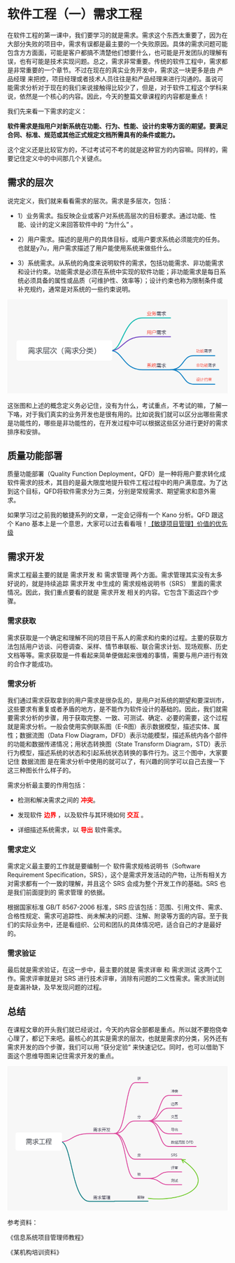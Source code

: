 # 软件工程（一）需求工程

在软件工程的第一课中，我们要学习的就是需求。需求这个东西太重要了，因为在大部分失败的项目中，需求有误都是最主要的一个失败原因。具体的需求问题可能包含方方面面，可能是客户都搞不清楚他们想要什么，也可能是开发团队的理解有误，也有可能是技术实现问题。总之，需求非常重要。传统的软件工程中，需求都是非常重要的一个章节。不过在现在的真实业务开发中，需求这一块更多是由 产品经理 来把控，项目经理或者技术人员往往是和产品经理来进行沟通的。虽说可能需求分析对于现在的我们来说接触得比较少了，但是，对于软件工程这个学科来说，依然是一个核心的内容。因此，今天的整篇文章课程的内容都是重点！

我们先来看一下需求的定义：

**软件需求是指用户对新系统在功能、行为、性能、设计约束等方面的期望。要满足合同、标准、规范或其他正式规定文档所需具有的条件或能力。**

这个定义还是比较官方的，不过考试可不考的就是这种官方的内容嘛。同样的，需要记住定义中的中间那几个关键点。

## 需求的层次

说完定义，我们就来看看需求的层次。需求是多层次，包括：

- 1）业务需求。指反映企业或客户对系统高层次的目标要求。通过功能、性能、设计的定义来回答软件中的 “为什么” 。

- 2）用户需求。描述的是用户的具体目标，或用户要求系统必须能完的任务。也就是y7u，用户需求描述了用户能使用系统来做些什么。

- 3）系统需求。从系统的角度来说明软件的需求，包括功能需求、非功能需求和设计约束。功能需求是必须在系统中实现的软件功能；非功能需求是每日系统必须具备的属性或品质（可维护性、效率等）；设计约束也称为限制条件或补充规约，通常是对系统的一些约束说明。

![./img/171.jpg](./img/171.jpg)

这张图和上述的概念定义务必记住，没有为什么，考试重点，不考试的嘛，了解一下咯，对于我们真实的业务开发也是很有用的。比如说我们就可以区分出哪些需求是功能性的，哪些是非功能性的，在开发过程中可以根据这些区分进行更好的需求排序和安排。

## 质量功能部署

质量功能部署（Quality Function Deployment，QFD）是一种将用户要求转化成软件需求的技术，其目的是最大限度地提升软件工程过程中的用户满意度。为了达到这个目标，QFD将软件需求分为三类，分别是常规需求、期望需求和意外需求。

如果学习过之前我的敏捷系列的文章，一定会记得有一个 Kano 分析。QFD 跟这个 Kano 基本上是一个意思，大家可以过去看看哦！[【敏捷项目管理】价值的优先级]()

## 需求开发

需求工程最主要的就是 需求开发 和 需求管理 两个方面。需求管理其实没有太多好说的，就是持续追踪 需求开发 中生成的 需求规格说明书（SRS） 里面的需求情况。因此，我们重点要看的就是 需求开发 相关的内容。它包含下面这四个步骤。

### 需求获取

需求获取是一个确定和理解不同的项目干系人的需求和约束的过程。主要的获取方法包括用户访谈、问卷调查、采样、情节串联板、联合需求计划、现场观察、历史文档等等。需求获取是一件看起来简单便做起来很难的事情，需要与用户进行有效的合作才能成功。

### 需求分析

我们通过需求获取拿到的用户需求是很杂乱的，是用户对系统的期望和要深圳市，这些要求有重复或者矛盾的地方，是不能作为软件设计的基础的。因此，我们就需要需求分析的步骤，用于获取完整、一致、可测试、确定、必要的需要，这个过程就是需求分析。一般会使用实例联系图（E-R图）表示数据模型，描述实体、属性；数据流图（Data Flow Diagram，DFD）表示功能模型，描述系统内各个部件的功能和数据传递情况；用状态转换图（State Transform Diagram，STD）表示行为模型，描述系统的状态和引起系统状态转换的事件行为。这三个图中，大家要记住 数据流图 是在需求分析中使用的就可以了，有兴趣的同学可以自己去搜一下这三种图长什么样子的。

需求分析最主要的作用包括：

- 检测和解决需求之间的 <span style='color:red;'>**冲突**</span>。

- 发现软件 <span style='color:red;'>**边界**</span> ，以及软件与其环境如何 <span style='color:red;'>**交互**</span> 。

- 详细描述系统需求，以 <span style='color:red;'>**导出**</span> 软件需求。

### 需求定义

需求定义最主要的工作就是要编制一个 软件需求规格说明书（Software Requirement Specification，SRS），这个是需求开发活动的产物，让所有相关方对需求都有一个一致的理解，并且这个 SRS 会成为整个开发工作的基础。SRS 也是我们前面提到的 需求管理 的依据。

根据国家标准 GB/T 8567-2006 标准，SRS 应该包括：范围、引用文件、需求、合格性规定、需求可追踪性、尚未解决的问题、注解、附录等方面的内容。至于我们的实际业务中，还是看组织、公司和团队的具体情况吧，适合自己的才是最好的。 

### 需求验证

最后就是需求验证，在这一步中，最主要的就是  需求详审 和 需求测试 这两个工作。需求评审就是对 SRS 进行技术评审，消除有问题的二义性需求。需求测试则是查漏补缺，及早发现问题的过程。

## 总结

在课程文章的开头我们就已经说过，今天的内容全部都是重点。所以就不要抱侥幸心理了，都记下来吧。最核心的其实是需求的层次，也就是需求的分类，另外还有需求开发的四个步骤，我们可以用 “获分定验” 来快速记忆。同时，也可以借助下面这个思维导图来记住需求开发的重点。

![./img/172.jpg](./img/172.jpg)

参考资料：

《信息系统项目管理师教程》

《某机构培训资料》